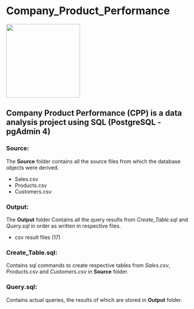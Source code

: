 # Company_Product_Performance
<img src="https://uxwing.com/wp-content/themes/uxwing/download/business-professional-services/company-enterprise-icon.png" width=200 height=200>

## Company Product Performance (CPP) is a data analysis project using SQL (PostgreSQL - pgAdmin 4)

### Source:
The **Source** folder contains all the source files from which the database objects were derived. <br>
* Sales.csv <br>
* Products.csv <br>
* Customers.csv

### Output:
The **Output** folder Contains all the query results from *Create_Table.sql* and *Query.sql* in order as written in respective files. <br>
* csv result files (17)

### Create_Table.sql:
Contains sql commands to create respective tables from *Sales.csv*, *Products.csv* and *Customers.csv* in **Source** folder.

### Query.sql:
Contains actual queries, the results of which are stored in **Output** folder.
